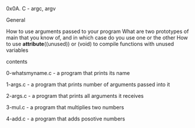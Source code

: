 0x0A. C - argc, argv

General

How to use arguments passed to your program
What are two prototypes of main that you know of, and in which case do you use one or the other
How to use __attribute__((unused)) or (void) to compile functions with unused variables

contents

0-whatsmyname.c - a program that prints its name

1-args.c - a program that prints number of arguments passed into it

2-args.c - a program that prints all arguments it receives

3-mul.c - a program that multiplies two numbers

4-add.c - a program that adds posotive numbers
